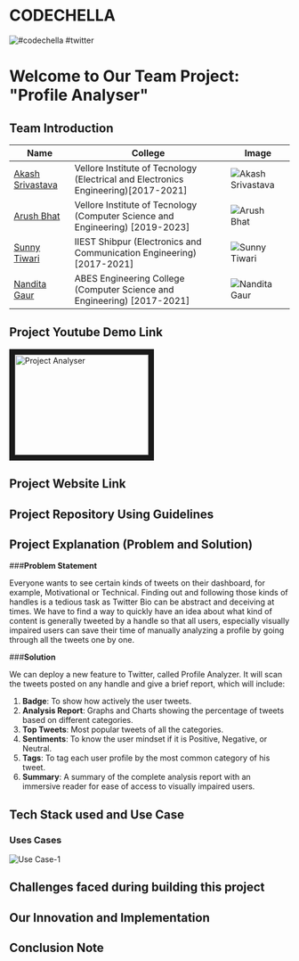 # CODECHELLA
![#codechella #twitter](https://pbs.twimg.com/media/EnJYZEKVoAA8WbX.jpg)

# Welcome to Our Team Project: "Profile Analyser"

## Team Introduction 

| Name             | College  | Image |
| -------------    |----------------|------|
| [Akash Srivastava](https://www.linkedin.com/in/akash-s-233ab3160/)|Vellore Institute of Tecnology (Electrical and Electronics Engineering)[2017-2021]|![Akash Srivastava](https://media-exp1.licdn.com/dms/image/C5103AQERq-Hiqnqq9Q/profile-displayphoto-shrink_400_400/0?e=1611187200&v=beta&t=tZAaYCPdQ9zND5MawR7A731_TRxMZ2zeKaE5aBULQlc)|
| [Arush Bhat](https://www.linkedin.com/in/aarush-bhat/)|Vellore Institute of Tecnology (Computer Science and Engineering) [2019-2023]|![Arush Bhat](https://media-exp1.licdn.com/dms/image/C4D03AQHjjuanpnz7Ig/profile-displayphoto-shrink_400_400/0?e=1611187200&v=beta&t=pUiN61Oy2DkUd5FeNrFmK3UZWQCUPmioPujGodGDCt0)|
| [Sunny Tiwari](https://www.linkedin.com/in/sunny-tiwari-aa7392199/)|IIEST Shibpur (Electronics and Communication Engineering) [2017-2021]|![Sunny Tiwari](https://media-exp1.licdn.com/dms/image/C4E03AQFmt9f6bePadQ/profile-displayphoto-shrink_400_400/0?e=1611187200&v=beta&t=y6ovNrKTlJm_qzIDmSv2-UPNr53rxnYObWxnXwb8qjc)|
|[Nandita Gaur](https://www.linkedin.com/in/nanditagaur/)|ABES Engineering College (Computer Science and Engineering) [2017-2021]|![Nandita Gaur](https://media-exp1.licdn.com/dms/image/C5103AQHiTvJNfvJGcQ/profile-displayphoto-shrink_400_400/0?e=1611187200&v=beta&t=mp9yk0XsV7Xb2FSFRDiQkppYDdsoxNBGvoQNUbu1JMc)|

## Project Youtube Demo Link 

<a href="https://www.youtube.com/results?search_query=hackathon"><img src="https://i.ytimg.com/an_webp/5ZrYKULK-10/mqdefault_6s.webp?du=3000&sqp=CJbX4v0F&rs=AOn4CLCzbfSaW9Z-4wDwgwNTfDvwm_uZFQ" 
alt="Project Analyser" width="240" height="180" border="10" /></a>

## Project Website Link

## Project Repository Using Guidelines

## Project Explanation (Problem and Solution)
###**Problem Statement**

Everyone wants to see certain kinds of tweets on their dashboard, for example, Motivational or Technical. Finding out and following those kinds of handles is a tedious task as Twitter Bio can be abstract and deceiving at times. We have to find a way to quickly have an idea about what kind of content is generally tweeted by a handle so that all users, especially visually impaired users can save their time of manually analyzing a profile by going through all the tweets one by one.

###**Solution**

We can deploy a new feature to Twitter, called Profile Analyzer. It will scan the tweets posted on any handle and give a brief report, which will include:

1. **Badge**: To show how actively the user tweets.
2. **Analysis Report**: Graphs and Charts showing the percentage of tweets based on different categories.
3. **Top Tweets**: Most popular tweets of all the categories.
4. **Sentiments**: To know the user mindset if it is Positive, Negative, or Neutral.
5. **Tags**: To tag each user profile by the most common category of his tweet.
6. **Summary**: A summary of the complete analysis report with an immersive reader for ease of access to visually impaired users.

## Tech Stack used and Use Case

### Uses Cases

![Use Case-1](https://github.com/AkashSrivastava1721/Profile_Analyser_-Codechella/blob/main/Readme%20Utilities/profile%20analyzer.jpg)

## Challenges faced during building this project

## Our Innovation and Implementation

## Conclusion Note
